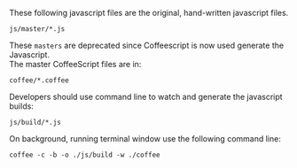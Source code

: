 These following javascript files are the original, hand-written javascript files.

	js/master/*.js


These `masters` are deprecated since Coffeescript is now used generate the Javascript. <br/>
The master CoffeeScript files are in:

    coffee/*.coffee

Developers should use command line to watch and generate the javascript builds:

	js/build/*.js

On background, running terminal window use the following command line:

	coffee -c -b -o ./js/build -w ./coffee


